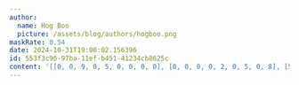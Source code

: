 ```yaml
---
author:
  name: Hog Boo
  picture: /assets/blog/authors/hogboo.png
maskRate: 0.54
date: 2024-10-31T19:00:02.156396
id: 553f3c96-97ba-11ef-b451-41234cb8625c
content: '[[0, 0, 9, 0, 5, 0, 0, 0, 0], [0, 0, 0, 0, 2, 0, 5, 0, 8], [5, 7, 0, 9, 1, 0, 2, 0, 4], [7, 0, 4, 1, 3, 5, 9, 8, 2], [9, 0, 3, 2, 6, 0, 0, 0, 7], [0, 0, 2, 0, 8, 0, 4, 6, 3], [0, 0, 5, 0, 0, 0, 0, 4, 9], [3, 0, 0, 0, 0, 0, 0, 0, 1], [0, 0, 7, 0, 0, 1, 0, 2, 5]]'
---
```

